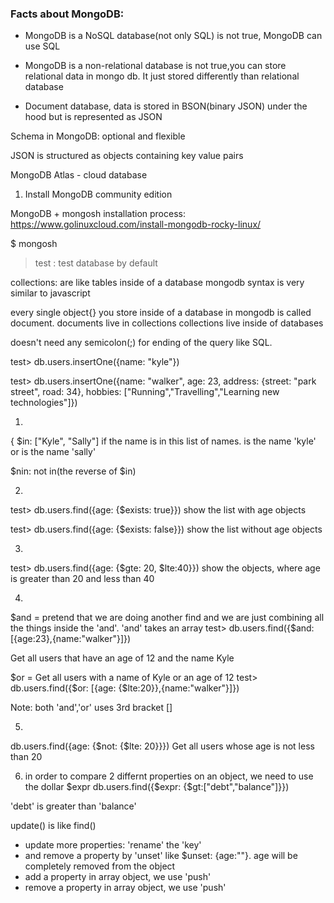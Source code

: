 ### Facts about MongoDB:

- MongoDB is a NoSQL database(not only SQL) is not true, MongoDB can use SQL

- MongoDB is a non-relational database is not true,you can store relational data in mongo db. It just stored differently than relational database
- Document database, data is stored in BSON(binary JSON) under the hood but is represented as JSON

Schema in MongoDB: optional and flexible

JSON is structured as objects containing key value pairs

MongoDB Atlas - cloud database
1. Install MongoDB community edition

MongoDB + mongosh installation process: https://www.golinuxcloud.com/install-mongodb-rocky-linux/


$ mongosh
>test : test database by default

collections: are like tables inside of a database
mongodb syntax is very similar to javascript

every single object{} you store inside of a database in mongodb is called document.
documents live in collections
collections live inside of databases

doesn't need any semicolon(;) for ending of the query like SQL.


test> db.users.insertOne({name: "kyle"})

test> db.users.insertOne({name: "walker", age: 23, address: {street: "park street", road: 34}, hobbies: ["Running","Travelling","Learning new technologies"]})

1.
{ $in: ["Kyle", "Sally"]
if the name is in this list of names. is the name 'kyle' or is the name 'sally'

$nin: not in(the reverse of $in)

2.
test> db.users.find({age: {$exists: true}})
show the list with age objects

test> db.users.find({age: {$exists: false}})
show the list without age objects

3.
test> db.users.find({age: {$gte: 20, $lte:40}})
show the objects, where age is greater than 20 and less than 40

4.
$and = pretend that we are doing another find and we are just combining all the things inside the 'and'. 'and' takes an array
test> db.users.find({$and: [{age:23},{name:"walker"}]})

Get all users that have an age of 12 and the name Kyle

$or = Get all users with a name of Kyle or an age of 12
test> db.users.find({$or: [{age: {$lte:20}},{name:"walker"}]})

Note: both 'and','or' uses 3rd bracket []

5.
db.users.find({age: {$not: {$lte: 20}}})
Get all users whose age is not less than 20

6. in order to compare 2 differnt properties on an object, we need to use the dollar $expr
db.users.find({$expr: {$gt:["debt","balance"]}})

'debt' is greater than 'balance'

update() is like find()

- update more properties: 'rename' the 'key' 
- and remove a property by 'unset' like $unset: {age:""}. age will be completely removed from the object
- add a property in array object, we use 'push'
- remove a property in array object, we use 'push'
